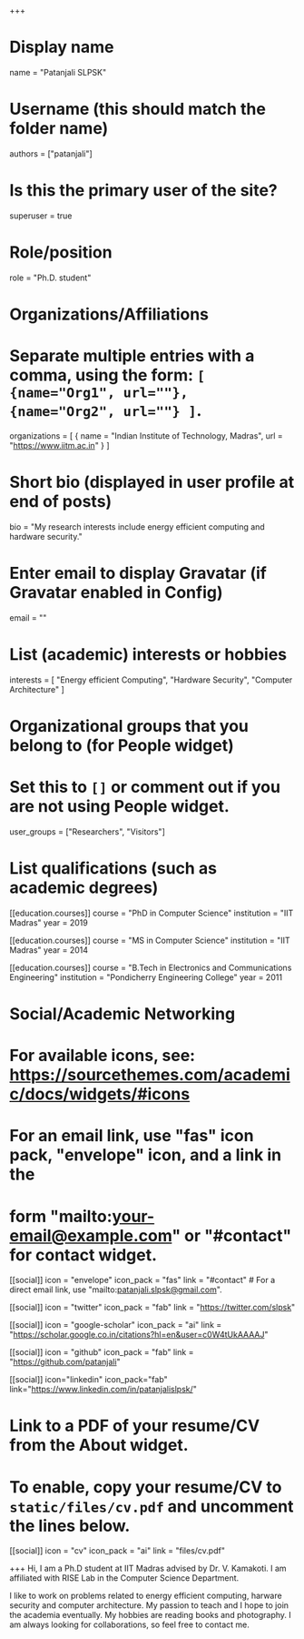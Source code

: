 +++
# Display name
name = "Patanjali SLPSK"

# Username (this should match the folder name)
authors = ["patanjali"]

# Is this the primary user of the site?
superuser = true

# Role/position
role = "Ph.D. student"

# Organizations/Affiliations
#   Separate multiple entries with a comma, using the form: `[ {name="Org1", url=""}, {name="Org2", url=""} ]`.
organizations = [ { name = "Indian Institute of Technology, Madras", url = "https://www.iitm.ac.in" } ]

# Short bio (displayed in user profile at end of posts)
bio = "My research interests include energy efficient computing and hardware security."

# Enter email to display Gravatar (if Gravatar enabled in Config)
email = ""

# List (academic) interests or hobbies
interests = [
  "Energy efficient Computing",
  "Hardware Security",
  "Computer Architecture"
]

# Organizational groups that you belong to (for People widget)
#   Set this to `[]` or comment out if you are not using People widget.
user_groups = ["Researchers", "Visitors"]

# List qualifications (such as academic degrees)
[[education.courses]]
  course = "PhD in Computer Science"
  institution = "IIT Madras"
  year = 2019

[[education.courses]]
  course = "MS in Computer Science"
  institution = "IIT Madras"
  year = 2014

[[education.courses]]
  course = "B.Tech in Electronics and Communications Engineering"
  institution = "Pondicherry Engineering College"
  year = 2011

# Social/Academic Networking
# For available icons, see: https://sourcethemes.com/academic/docs/widgets/#icons
#   For an email link, use "fas" icon pack, "envelope" icon, and a link in the
#   form "mailto:your-email@example.com" or "#contact" for contact widget.

[[social]]
  icon = "envelope"
  icon_pack = "fas"
  link = "#contact"  # For a direct email link, use "mailto:patanjali.slpsk@gmail.com".

[[social]]
  icon = "twitter"
  icon_pack = "fab"
  link = "https://twitter.com/slpsk"

[[social]]
  icon = "google-scholar"
  icon_pack = "ai"
  link = "https://scholar.google.co.in/citations?hl=en&user=c0W4tUkAAAAJ"


[[social]]
  icon = "github"
  icon_pack = "fab"
  link = "https://github.com/patanjali"

[[social]]
  icon="linkedin"
  icon_pack="fab"
  link="https://www.linkedin.com/in/patanjalislpsk/"

# Link to a PDF of your resume/CV from the About widget.
# To enable, copy your resume/CV to `static/files/cv.pdf` and uncomment the lines below.
[[social]]
   icon = "cv"
   icon_pack = "ai"
   link = "files/cv.pdf"

+++
Hi,
I am  a Ph.D student at IIT Madras advised by Dr. V. Kamakoti. I am affiliated with RISE Lab in the Computer Science Department.

I like to work on problems related to energy efficient computing, harware security and computer architecture. My passion to teach and I hope to join the academia eventually. My hobbies are reading books and photography. I am always looking for collaborations, so feel free to contact me.  

